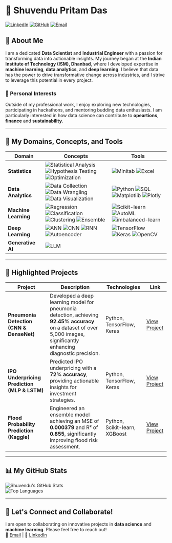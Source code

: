 # 🌟 Shuvendu Pritam Das

[![LinkedIn](https://img.shields.io/badge/LinkedIn-%230077B5.svg?style=for-the-badge&logo=linkedin&logoColor=white)](http://linkedin.com/in/shuvendupritamdas)
[![GitHub](https://img.shields.io/badge/GitHub-%2312100E.svg?style=for-the-badge&logo=github&logoColor=white)](https://github.com/SPritamDas)
[![Email](https://img.shields.io/badge/Email-D14836?style=for-the-badge&logo=gmail&logoColor=white)](mailto:23mt0389@iitism.ac)

## 📝 About Me
I am a dedicated **Data Scientist** and **Industrial Engineer** with a passion for transforming data into actionable insights. My journey began at the **Indian Institute of Technology (ISM), Dhanbad**, where I developed expertise in **machine learning**, **data analytics**, and **deep learning**. I believe that data has the power to drive transformative change across industries, and I strive to leverage this potential in every project.

### 🌱 Personal Interests
Outside of my professional work, I enjoy exploring new technologies, participating in hackathons, and mentoring budding data enthusiasts. I am particularly interested in how data science can contribute to **opeartions**, **finance** and **sustainability**.

---

## 🔧 My Domains, Concepts, and Tools

| **Domain**             | **Concepts**                                                                                                                                              | **Tools**                                                                                          |
|------------------------|----------------------------------------------------------------------------------------------------------------------------------------------------------|----------------------------------------------------------------------------------------------------|
| **Statistics**         | ![Statistical Analysis](https://img.shields.io/badge/Statistical%20Analysis-%23F7931E.svg?style=flat-square) ![Hypothesis Testing](https://img.shields.io/badge/Hypothesis%20Testing-%23F7931E.svg?style=flat-square) ![Optimization](https://img.shields.io/badge/Optimization-%23F7931E.svg?style=flat-square)          | ![Minitab](https://img.shields.io/badge/Minitab-%234B8B3B.svg?style=flat-square) ![Excel](https://img.shields.io/badge/Excel-%234B8B3B.svg?style=flat-square) |
| **Data Analytics**     | ![Data Collection](https://img.shields.io/badge/Data%20Collection-%23DB7093.svg?style=flat-square) ![Data Wrangling](https://img.shields.io/badge/Data%20Wrangling-%23DB7093.svg?style=flat-square) ![Data Visualization](https://img.shields.io/badge/Data%20Visualization-%23DB7093.svg?style=flat-square)             | ![Python](https://img.shields.io/badge/Python-%233DA639.svg?style=flat-square) ![SQL](https://img.shields.io/badge/SQL-%234B8B3B.svg?style=flat-square) ![Matplotlib](https://img.shields.io/badge/Matplotlib-%233DA639.svg?style=flat-square) ![Plotly](https://img.shields.io/badge/Plotly-%23DB7093.svg?style=flat-square) |
| **Machine Learning**   | ![Regression](https://img.shields.io/badge/Regression-%233DA639.svg?style=flat-square) ![Classification](https://img.shields.io/badge/Classification-%23F7931E.svg?style=flat-square) ![Clustering](https://img.shields.io/badge/Clustering-%233A70B5.svg?style=flat-square) ![Ensemble](https://img.shields.io/badge/Ensemble-%23DB7093.svg?style=flat-square)    | ![Scikit-learn](https://img.shields.io/badge/Scikit--learn-%23F7931E.svg?style=flat-square) ![AutoML](https://img.shields.io/badge/AutoML-%23DB7093.svg?style=flat-square) ![imbalanced-learn](https://img.shields.io/badge/imbalanced--learn-%23F7931E.svg?style=flat-square) |
| **Deep Learning**      | ![ANN](https://img.shields.io/badge/ANN-%23FF6F00.svg?style=flat-square) ![CNN](https://img.shields.io/badge/CNN-%23FF6F00.svg?style=flat-square) ![RNN](https://img.shields.io/badge/RNN-%23FF6F00.svg?style=flat-square) ![Autoencoder](https://img.shields.io/badge/Autoencoder-%23FF6F00.svg?style=flat-square)          | ![TensorFlow](https://img.shields.io/badge/TensorFlow-%23FF6F00.svg?style=flat-square) ![Keras](https://img.shields.io/badge/Keras-%23D00000.svg?style=flat-square) ![OpenCV](https://img.shields.io/badge/OpenCV-%23FF6F00.svg?style=flat-square)                           |
| **Generative AI**      | ![LLM](https://img.shields.io/badge/LLM-%23D00000.svg?style=flat-square)                                                                                       |                                                                                                    |

---

## 🚀 Highlighted Projects

| **Project**                                                          | **Description**                                                                                          | **Technologies**                                     | **Link**                                                             |
|---------------------------------------------------------------------|----------------------------------------------------------------------------------------------------------|-----------------------------------------------------|----------------------------------------------------------------------|
| **Pneumonia Detection (CNN & DenseNet)**                            | Developed a deep learning model for pneumonia detection, achieving **92.45% accuracy** on a dataset of over 5,000 images, significantly enhancing diagnostic precision. | Python, TensorFlow, Keras                           | [View Project](https://github.com/SPritamDas/My-Projects/tree/main/Deep%20Learning/CNN/Pneumonia%20Detection%20from%20Chest%20X-Rays%20Leveraging%20CNN%20and%20DenseNet%20(Transfer%20Learning)) |
| **IPO Underpricing Prediction (MLP & LSTM)**                        | Predicted IPO underpricing with a **72% accuracy**, providing actionable insights for investment strategies. | Python, TensorFlow, Keras                           | [View Project](https://github.com/SPritamDas/My-Projects/tree/main/Others/IPO%20Underpricing%20Prediction%20using%20MLP%20and%20LSTM) |
| **Flood Probability Prediction (Kaggle)**                            | Engineered an ensemble model achieving an MSE of **0.000379** and R² of **0.855**, significantly improving flood risk assessment. | Python, Scikit-learn, XGBoost                       | [View Project](https://github.com/SPritamDas/My-Projects/tree/main/Kaggle%20Competitions/Fload%20Probability%20Predictions) |

---

## 📊 My GitHub Stats

![Shuvendu's GitHub Stats](https://github-readme-stats.vercel.app/api?username=SPritamDas&show_icons=true&theme=radical)  
![Top Languages](https://github-readme-stats.vercel.app/api/top-langs/?username=SPritamDas&layout=compact&theme=radical)

---

## 🤝 Let's Connect and Collaborate!

I am open to collaborating on innovative projects in **data science** and **machine learning**. Please feel free to reach out!  
📧 [Email](mailto:23mt0389@iitism.ac) | 🔗 [LinkedIn](http://linkedin.com/in/shuvendupritamdas)
